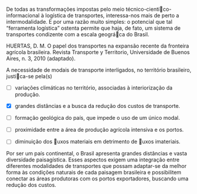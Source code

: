 

De todas as transformações impostas pelo meio técnico-cientíco-informacional à logística de transportes, interessa-nos mais de perto a intermodalidade. E por uma razão muito simples: o potencial que tal “ferramenta logística” ostenta permite que haja, de fato, um sistema de transportes condizente com a escala geográca do Brasil.

HUERTAS, D. M. O papel dos transportes na expansão recente da fronteira agrícola brasileira. Revista Transporte y Territorio, Universidade de Buenos Aires, n. 3, 2010 (adaptado).

A necessidade de modais de transporte interligados, no território brasileiro, justica-se pela(s)



- [ ] variações climáticas no território, associadas à interiorização da produção.
- [x] grandes distâncias e a busca da redução dos custos de transporte.
- [ ] formação geológica do país, que impede o uso de um único modal.
- [ ] proximidade entre a área de produção agrícola intensiva e os portos.
- [ ] diminuição dos uxos materiais em detrimento de uxos imateriais.


Por ser um país continental, o Brasil apresenta grandes distâncias e vasta diversidade paisagística. Esses aspectos exigem uma integração entre diferentes modalidades de transportes que possam adaptar-se da melhor forma às condições naturais de cada paisagem brasileira e possibilitem conectar as áreas produtoras com os portos exportadores, buscando uma redução dos custos.
